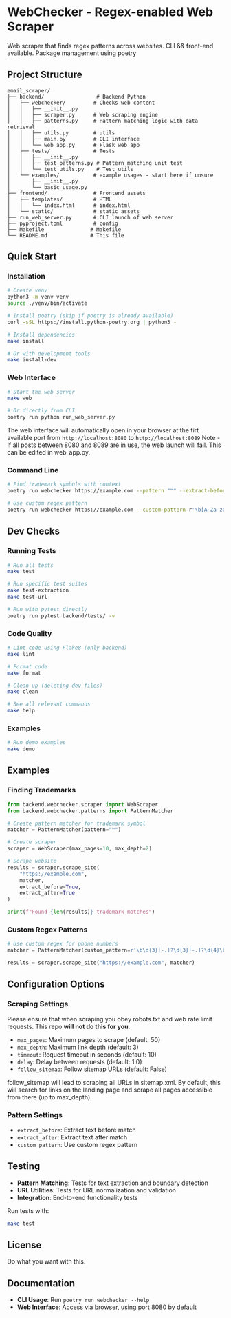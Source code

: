 # WebChecker - Regex-enabled Web Scraper

Web scraper that finds regex patterns across websites. CLI && front-end available. 
Package management using poetry

## Project Structure

```
email_scraper/
├── backend/                 # Backend Python
│   ├── webchecker/         # Checks web content
│   │   ├── __init__.py
│   │   ├── scraper.py      # Web scraping engine
│   │   ├── patterns.py     # Pattern matching logic with data retrieval
│   │   ├── utils.py        # utils
│   │   ├── main.py         # CLI interface
│   │   └── web_app.py      # Flask web app
│   ├── tests/              # Tests
│   │   ├── __init__.py
│   │   ├── test_patterns.py # Pattern matching unit test
│   │   └── test_utils.py    # Test utils
│   └── examples/           # example usages - start here if unsure
│       ├── __init__.py
│       └── basic_usage.py
├── frontend/               # Frontend assets
│   ├── templates/          # HTML
│   │   └── index.html      # index.html
│   └── static/             # static assets
├── run_web_server.py       # CLI launch of web server
├── pyproject.toml          # config
├── Makefile               # Makefile
└── README.md              # This file
```

## Quick Start

### Installation

```bash
# Create venv
python3 -m venv venv
source ./venv/bin/activate

# Install poetry (skip if poetry is already available)
curl -sSL https://install.python-poetry.org | python3 -

# Install dependencies
make install

# Or with development tools
make install-dev
```

### Web Interface

```bash
# Start the web server
make web

# Or directly from CLI
poetry run python run_web_server.py
```

The web interface will automatically open in your browser at the firt available port from `http://localhost:8080` to `http://localhost:8089`
Note - If all posts between 8080 and 8089 are in use, the web launch will fail. This can be edited in web_app.py. 

### Command Line

```bash
# Find trademark symbols with context
poetry run webchecker https://example.com --pattern "™" --extract-before --extract-after

# Use custom regex pattern
poetry run webchecker https://example.com --custom-pattern r'\b[A-Za-z0-9._%+-]+@[A-Za-z0-9.-]+\.[A-Z|a-z]{2,}\b'
```

## Dev Checks

### Running Tests

```bash
# Run all tests
make test

# Run specific test suites
make test-extraction
make test-url

# Run with pytest directly
poetry run pytest backend/tests/ -v
```

### Code Quality

```bash
# Lint code using Flake8 (only backend)
make lint

# Format code
make format

# Clean up (deleting dev files)
make clean

# See all relevant commands
make help
```

### Examples

```bash
# Run demo examples
make demo
```

## Examples

### Finding Trademarks

```python
from backend.webchecker.scraper import WebScraper
from backend.webchecker.patterns import PatternMatcher

# Create pattern matcher for trademark symbol
matcher = PatternMatcher(pattern="™")

# Create scraper
scraper = WebScraper(max_pages=10, max_depth=2)

# Scrape website
results = scraper.scrape_site(
    "https://example.com",
    matcher,
    extract_before=True,
    extract_after=True
)

print(f"Found {len(results)} trademark matches")
```

### Custom Regex Patterns

```python
# Use custom regex for phone numbers
matcher = PatternMatcher(custom_pattern=r'\b\d{3}[-.]?\d{3}[-.]?\d{4}\b')

results = scraper.scrape_site("https://example.com", matcher)
```
## Configuration Options

### Scraping Settings

Please ensure that when scraping you obey robots.txt and web rate limit requests.
This repo **will not do this for you**.

- `max_pages`: Maximum pages to scrape (default: 50)
- `max_depth`: Maximum link depth (default: 3)
- `timeout`: Request timeout in seconds (default: 10)
- `delay`: Delay between requests (default: 1.0)
- `follow_sitemap`: Follow sitemap URLs (default: False)

follow_sitemap will lead to scraping all URLs in sitemap.xml.
By default, this will search for links on the landing page and scrape all pages accessible from there (up to max_depth)

### Pattern Settings

- `extract_before`: Extract text before match
- `extract_after`: Extract text after match
- `custom_pattern`: Use custom regex pattern

## Testing

- **Pattern Matching**: Tests for text extraction and boundary detection
- **URL Utilities**: Tests for URL normalization and validation
- **Integration**: End-to-end functionality tests

Run tests with:

```bash
make test
```

## License

Do what you want with this. 

## Documentation

- **CLI Usage**: Run `poetry run webchecker --help`
- **Web Interface**: Access via browser, using port 8080 by default
